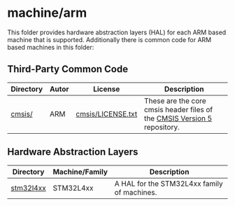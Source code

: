 # machine/arm

This folder provides hardware abstraction layers (HAL) for each ARM based machine that is supported.
Additionally there is common code for ARM based machines in this folder:

## Third-Party Common Code
| Directory | Autor | License | Description |
|-----------|-------|---------|-------------|
| [cmsis/](cmsis/) | ARM                | [cmsis/LICENSE.txt](cmsis/LICENSE.txt) | These are the core cmsis header files of the [CMSIS Version 5](https://github.com/ARM-software/CMSIS_5) repository.                                 |

## Hardware Abstraction Layers
| Directory | Machine/Family | Description |
|-----------|----------------|-------------|
| [stm32l4xx](stm32l4xx/) | STM32L4xx | A HAL for the STM32L4xx family of machines. |
